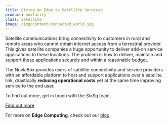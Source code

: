 ```yaml
---
title: Giving an Edge to Satellite Services
product: nuvlacity
class: satellite
image: /img/content/connected_world.jpg
---
```


Satellite communications bring connectivity to customers in rural and remote areas who cannot obtain internet access from a terrestrial provider. This gives satellite companies a huge opportunity to deliver add-on service applications to these locations. The problem is how to deliver, maintain and support these applications securely and within a reasonable budget. 

The NuvlaBox provides users of satellite connectivity and service providers with an affordable platform to host and support applications over a satellite link, drastically **reducing operational costs** yet at the same time improving service to the end user.

To find out more, get in touch with the SixSq team.

<a class="btn-sixsq color-3" href="https://cdn2.hubspot.net/hubfs/475360/Data%20Pack/Solutions%20Brief/NuvlaBox%20Satellite%20Application.pdf"><i class="fa fa-plus-square-o"></i>  Find out more</a>

For more on **Edge Computing**, check out our [blog](http://media.sixsq.com/blog/what-is-edge-computing).
